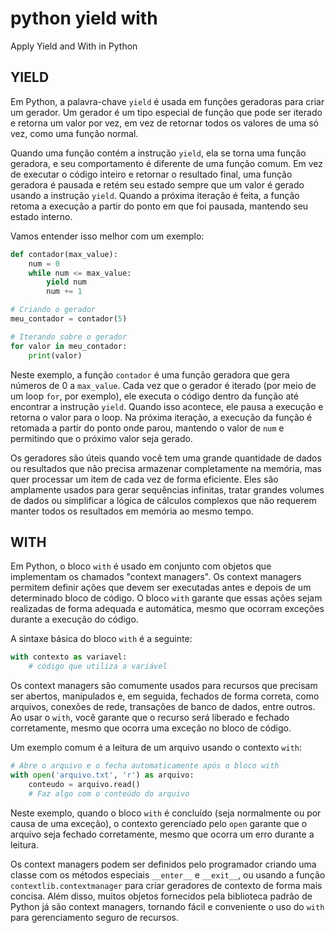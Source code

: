 # python yield with
Apply Yield and With in Python

## YIELD

Em Python, a palavra-chave `yield` é usada em funções geradoras para criar um gerador. Um gerador é um tipo especial de função que pode ser iterado e retorna um valor por vez, em vez de retornar todos os valores de uma só vez, como uma função normal.

Quando uma função contém a instrução `yield`, ela se torna uma função geradora, e seu comportamento é diferente de uma função comum. Em vez de executar o código inteiro e retornar o resultado final, uma função geradora é pausada e retém seu estado sempre que um valor é gerado usando a instrução `yield`. Quando a próxima iteração é feita, a função retoma a execução a partir do ponto em que foi pausada, mantendo seu estado interno.

Vamos entender isso melhor com um exemplo:

```python
def contador(max_value):
    num = 0
    while num <= max_value:
        yield num
        num += 1

# Criando o gerador
meu_contador = contador(5)

# Iterando sobre o gerador
for valor in meu_contador:
    print(valor)
```

Neste exemplo, a função `contador` é uma função geradora que gera números de 0 a `max_value`. Cada vez que o gerador é iterado (por meio de um loop `for`, por exemplo), ele executa o código dentro da função até encontrar a instrução `yield`. Quando isso acontece, ele pausa a execução e retorna o valor para o loop. Na próxima iteração, a execução da função é retomada a partir do ponto onde parou, mantendo o valor de `num` e permitindo que o próximo valor seja gerado.

Os geradores são úteis quando você tem uma grande quantidade de dados ou resultados que não precisa armazenar completamente na memória, mas quer processar um item de cada vez de forma eficiente. Eles são amplamente usados para gerar sequências infinitas, tratar grandes volumes de dados ou simplificar a lógica de cálculos complexos que não requerem manter todos os resultados em memória ao mesmo tempo.








## WITH
Em Python, o bloco `with` é usado em conjunto com objetos que implementam os chamados "context managers". Os context managers permitem definir ações que devem ser executadas antes e depois de um determinado bloco de código. O bloco `with` garante que essas ações sejam realizadas de forma adequada e automática, mesmo que ocorram exceções durante a execução do código.

A sintaxe básica do bloco `with` é a seguinte:

```python
with contexto as variavel:
    # código que utiliza a variável
```

Os context managers são comumente usados para recursos que precisam ser abertos, manipulados e, em seguida, fechados de forma correta, como arquivos, conexões de rede, transações de banco de dados, entre outros. Ao usar o `with`, você garante que o recurso será liberado e fechado corretamente, mesmo que ocorra uma exceção no bloco de código.

Um exemplo comum é a leitura de um arquivo usando o contexto `with`:

```python
# Abre o arquivo e o fecha automaticamente após o bloco with
with open('arquivo.txt', 'r') as arquivo:
    conteudo = arquivo.read()
    # Faz algo com o conteúdo do arquivo
```

Neste exemplo, quando o bloco `with` é concluído (seja normalmente ou por causa de uma exceção), o contexto gerenciado pelo `open` garante que o arquivo seja fechado corretamente, mesmo que ocorra um erro durante a leitura.

Os context managers podem ser definidos pelo programador criando uma classe com os métodos especiais `__enter__` e `__exit__`, ou usando a função `contextlib.contextmanager` para criar geradores de contexto de forma mais concisa. Além disso, muitos objetos fornecidos pela biblioteca padrão de Python já são context managers, tornando fácil e conveniente o uso do `with` para gerenciamento seguro de recursos.